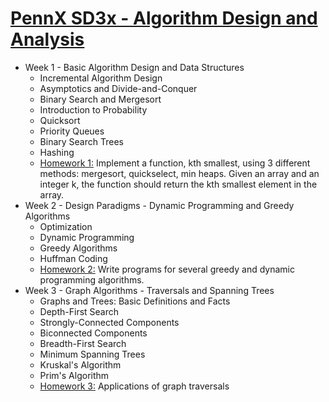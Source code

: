 # [PennX SD3x - Algorithm Design and Analysis](https://www.edx.org/course/algorithm-design-analysis-pennx-sd3x#!)

* Week 1 - Basic Algorithm Design and Data Structures
	* Incremental Algorithm Design
	* Asymptotics and Divide-and-Conquer
	* Binary Search and Mergesort
	* Introduction to Probability
	* Quicksort
	* Priority Queues
	* Binary Search Trees
	* Hashing
	* [Homework 1:](https://courses.edx.org/courses/course-v1:PennX+SD3x+2T2017/courseware/ef701e0fcd8d4ac588fdbcd7e4e4202b/c4ea3aeccdc94d409dea2e8bb51b962d/?activate_block_id=block-v1%3APennX%2BSD3x%2B2T2017%2Btype%40sequential%2Bblock%40c4ea3aeccdc94d409dea2e8bb51b962d) Implement a function, kth smallest, using 3 different methods: mergesort, quickselect, min heaps. Given an array and an integer k, the function should return the kth smallest element in the array.
* Week 2 - Design Paradigms - Dynamic Programming and Greedy Algorithms
	* Optimization
	* Dynamic Programming
	* Greedy Algorithms
	* Huffman Coding
	* [Homework 2:](https://courses.edx.org/courses/course-v1:PennX+SD3x+2T2017/courseware/73f4123ea88d4bb0bd0da0ba08560131/187753ec461d405d8e7a7566a0225e8e/?activate_block_id=block-v1%3APennX%2BSD3x%2B2T2017%2Btype%40sequential%2Bblock%40187753ec461d405d8e7a7566a0225e8e) Write programs for several greedy and dynamic programming algorithms.
* Week 3 - Graph Algorithms - Traversals and Spanning Trees
	* Graphs and Trees: Basic Definitions and Facts
	* Depth-First Search
	* Strongly-Connected Components
	* Biconnected Components
	* Breadth-First Search
	* Minimum Spanning Trees
	* Kruskal's Algorithm
	* Prim's Algorithm
	* [Homework 3:](https://courses.edx.org/courses/course-v1:PennX+SD3x+2T2017/courseware/89d6f8ab48d8480c9f37f3f8f6514a45/9d4c8282b02c40a28683afaea576d60c/?activate_block_id=block-v1%3APennX%2BSD3x%2B2T2017%2Btype%40sequential%2Bblock%409d4c8282b02c40a28683afaea576d60c) Applications of graph traversals
     
